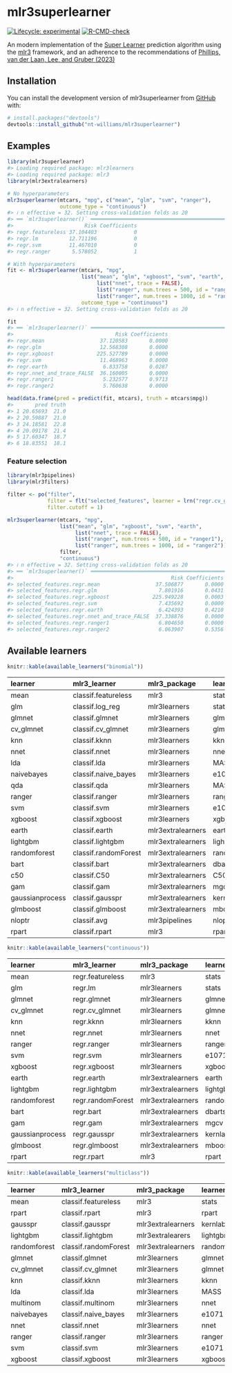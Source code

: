 
<!-- README.md is generated from README.Rmd. Please edit that file -->

# mlr3superlearner

<!-- badges: start -->

[![Lifecycle:
experimental](https://img.shields.io/badge/lifecycle-experimental-orange.svg)](https://lifecycle.r-lib.org/articles/stages.html#experimental)
[![R-CMD-check](https://github.com/nt-williams/mlr3superlearner/actions/workflows/R-CMD-check.yaml/badge.svg)](https://github.com/nt-williams/mlr3superlearner/actions/workflows/R-CMD-check.yaml)
<!-- badges: end -->

An modern implementation of the [Super
Learner](https://biostats.bepress.com/ucbbiostat/paper266/) prediction
algorithm using the [mlr3](https://mlr3.mlr-org.com/) framework, and an
adherence to the recommendations of [Phillips, van der Laan, Lee, and
Gruber (2023)](https://doi.org/10.1093/ije/dyad023)

## Installation

You can install the development version of mlr3superlearner from
[GitHub](https://github.com/) with:

``` r
# install.packages("devtools")
devtools::install_github("nt-williams/mlr3superlearner")
```

## Examples

``` r
library(mlr3superlearner)
#> Loading required package: mlr3learners
#> Loading required package: mlr3
library(mlr3extralearners)

# No hyperparameters
mlr3superlearner(mtcars, "mpg", c("mean", "glm", "svm", "ranger"), 
                 outcome_type = "continuous")
#> ℹ n effective = 32. Setting cross-validation folds as 20
#> ══ `mlr3superlearner()` ════════════════════════════════════════════════════════
#>                       Risk Coefficients
#> regr.featureless 37.104403            0
#> regr.lm          12.711196            0
#> regr.svm         11.467010            0
#> regr.ranger       5.578052            1

# With hyperparameters
fit <- mlr3superlearner(mtcars, "mpg", 
                        list("mean", "glm", "xgboost", "svm", "earth",
                             list("nnet", trace = FALSE),
                             list("ranger", num.trees = 500, id = "ranger1"),
                             list("ranger", num.trees = 1000, id = "ranger2")), 
                        outcome_type = "continuous")
#> ℹ n effective = 32. Setting cross-validation folds as 20

fit
#> ══ `mlr3superlearner()` ════════════════════════════════════════════════════════
#>                                 Risk Coefficients
#> regr.mean                  37.120583       0.0000
#> regr.glm                   12.568308       0.0000
#> regr.xgboost              225.527789       0.0000
#> regr.svm                   11.468963       0.0000
#> regr.earth                  6.833758       0.0287
#> regr.nnet_and_trace_FALSE  36.160005       0.0000
#> regr.ranger1                5.232577       0.9713
#> regr.ranger2                5.760638       0.0000

head(data.frame(pred = predict(fit, mtcars), truth = mtcars$mpg))
#>       pred truth
#> 1 20.65693  21.0
#> 2 20.59887  21.0
#> 3 24.18581  22.8
#> 4 20.09178  21.4
#> 5 17.60347  18.7
#> 6 18.83551  18.1
```

### Feature selection

``` r
library(mlr3pipelines)
library(mlr3filters)

filter <- po("filter",
             filter = flt("selected_features", learner = lrn("regr.cv_glmnet")),
             filter.cutoff = 1)

mlr3superlearner(mtcars, "mpg", 
                 list("mean", "glm", "xgboost", "svm", "earth",
                      list("nnet", trace = FALSE),
                      list("ranger", num.trees = 500, id = "ranger1"),
                      list("ranger", num.trees = 1000, id = "ranger2")), 
                 filter,
                 "continuous")
#> ℹ n effective = 32. Setting cross-validation folds as 20
#> ══ `mlr3superlearner()` ════════════════════════════════════════════════════════
#>                                                   Risk Coefficients
#> selected_features.regr.mean                  37.506877       0.0000
#> selected_features.regr.glm                    7.801916       0.0431
#> selected_features.regr.xgboost              225.949228       0.0003
#> selected_features.regr.svm                    7.435692       0.0000
#> selected_features.regr.earth                  6.424393       0.4210
#> selected_features.regr.nnet_and_trace_FALSE  37.338876       0.0000
#> selected_features.regr.ranger1                6.804650       0.0000
#> selected_features.regr.ranger2                6.063907       0.5356
```

## Available learners

``` r
knitr::kable(available_learners("binomial"))
```

| learner         | mlr3_learner         | mlr3_package      | learner_package |
|:----------------|:---------------------|:------------------|:----------------|
| mean            | classif.featureless  | mlr3              | stats           |
| glm             | classif.log_reg      | mlr3learners      | stats           |
| glmnet          | classif.glmnet       | mlr3learners      | glmnet          |
| cv_glmnet       | classif.cv_glmnet    | mlr3learners      | glmnet          |
| knn             | classif.kknn         | mlr3learners      | kknn            |
| nnet            | classif.nnet         | mlr3learners      | nnet            |
| lda             | classif.lda          | mlr3learners      | MASS            |
| naivebayes      | classif.naive_bayes  | mlr3learners      | e1071           |
| qda             | classif.qda          | mlr3learners      | MASS            |
| ranger          | classif.ranger       | mlr3learners      | ranger          |
| svm             | classif.svm          | mlr3learners      | e1071           |
| xgboost         | classif.xgboost      | mlr3learners      | xgboost         |
| earth           | classif.earth        | mlr3extralearners | earth           |
| lightgbm        | classif.lightgbm     | mlr3extralearners | lightgbm        |
| randomforest    | classif.randomForest | mlr3extralearners | randomForest    |
| bart            | classif.bart         | mlr3extralearners | dbarts          |
| c50             | classif.C50          | mlr3extralearners | C50             |
| gam             | classif.gam          | mlr3extralearners | mgcv            |
| gaussianprocess | classif.gausspr      | mlr3extralearners | kernlab         |
| glmboost        | classif.glmboost     | mlr3extralearners | mboost          |
| nloptr          | classif.avg          | mlr3pipelines     | nloptr          |
| rpart           | classif.rpart        | mlr3              | rpart           |

``` r
knitr::kable(available_learners("continuous"))
```

| learner         | mlr3_learner      | mlr3_package      | learner_package |
|:----------------|:------------------|:------------------|:----------------|
| mean            | regr.featureless  | mlr3              | stats           |
| glm             | regr.lm           | mlr3learners      | stats           |
| glmnet          | regr.glmnet       | mlr3learners      | glmnet          |
| cv_glmnet       | regr.cv_glmnet    | mlr3learners      | glmnet          |
| knn             | regr.kknn         | mlr3learners      | kknn            |
| nnet            | regr.nnet         | mlr3learners      | nnet            |
| ranger          | regr.ranger       | mlr3learners      | ranger          |
| svm             | regr.svm          | mlr3learners      | e1071           |
| xgboost         | regr.xgboost      | mlr3learners      | xgboost         |
| earth           | regr.earth        | mlr3extralearners | earth           |
| lightgbm        | regr.lightgbm     | mlr3extralearners | lightgbm        |
| randomforest    | regr.randomForest | mlr3extralearners | randomForest    |
| bart            | regr.bart         | mlr3extralearners | dbarts          |
| gam             | regr.gam          | mlr3extralearners | mgcv            |
| gaussianprocess | regr.gausspr      | mlr3extralearners | kernlab         |
| glmboost        | regr.glmboost     | mlr3extralearners | mboost          |
| rpart           | regr.rpart        | mlr3              | rpart           |

``` r
knitr::kable(available_learners("multiclass"))
```

| learner      | mlr3_learner         | mlr3_package      | learner_package |
|:-------------|:---------------------|:------------------|:----------------|
| mean         | classif.featureless  | mlr3              | stats           |
| rpart        | classif.rpart        | mlr3              | rpart           |
| gausspr      | classif.gausspr      | mlr3extralearners | kernlab         |
| lightgbm     | classif.lightgbm     | mlr3extralearers  | lightgbm        |
| randomforest | classif.randomForest | mlr3extralearners | randomForest    |
| glmnet       | classif.glmnet       | mlr3learners      | glmnet          |
| cv_glmnet    | classif.cv_glmnet    | mlr3learners      | glmnet          |
| knn          | classif.kknn         | mlr3learners      | kknn            |
| lda          | classif.lda          | mlr3learners      | MASS            |
| multinom     | classif.multinom     | mlr3learners      | nnet            |
| naivebayes   | classif.naive_bayes  | mlr3learners      | e1071           |
| nnet         | classif.nnet         | mlr3learners      | nnet            |
| ranger       | classif.ranger       | mlr3learners      | ranger          |
| svm          | classif.svm          | mlr3learners      | e1071           |
| xgboost      | classif.xgboost      | mlr3learners      | xgboost         |
